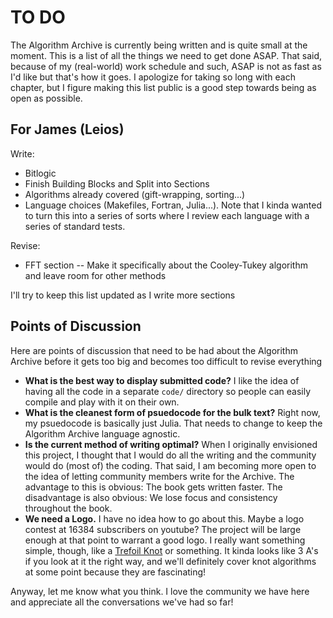 # TO DO

The Algorithm Archive is currently being written and is quite small at the moment.
This is a list of all the things we need to get done ASAP.
That said, because of my (real-world) work schedule and such, ASAP is not as fast as I'd like but that's how it goes.
I apologize for taking so long with each chapter, but I figure making this list public is a good step towards being as open as possible.

## For James (Leios)

Write:

* Bitlogic
* Finish Building Blocks and Split into Sections
* Algorithms already covered (gift-wrapping, sorting...)
* Language choices (Makefiles, Fortran, Julia...). Note that I kinda wanted to turn this into a series of sorts where I review each language with a series of standard tests.

Revise:
* FFT section -- Make it specifically about the Cooley-Tukey algorithm and leave room for other methods

I'll try to keep this list updated as I write more sections

## Points of Discussion

Here are points of discussion that need to be had about the Algorithm Archive before it gets too big and becomes too difficult to revise everything

* **What is the best way to display submitted code?** I like the idea of having all the code in a separate `code/` directory so people can easily compile and play with it on their own.
* **What is the cleanest form of psuedocode for the bulk text?** Right now, my psuedocode is basically just Julia. That needs to change to keep the Algorithm Archive language agnostic.
* **Is the current method of writing optimal?** When I originally envisioned this project, I thought that I would do all the writing and the community would do (most of) the coding. That said, I am becoming more open to the idea of letting community members write for the Archive. The advantage to this is obvious: The book gets written faster. The disadvantage is also obvious: We lose focus and consistency throughout the book. 
* **We need a Logo.**  I have no idea how to go about this. Maybe a logo contest at 16384 subscribers on youtube? The project will be large enough at that point to warrant a good logo. I really want something simple, though, like a [Trefoil Knot](https://en.wikipedia.org/wiki/Trefoil_knot#/media/File:Trefoil_knot_left.svg) or something. It kinda looks like 3 A's if you look at it the right way, and we'll definitely cover knot algorithms at some point because they are fascinating! 

Anyway, let me know what you think. I love the community we have here and appreciate all the conversations we've had so far!
